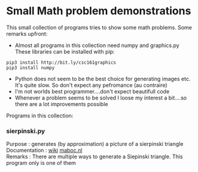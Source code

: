 # Small Math problem demonstrations

This small collection of programs tries to show some math problems.
Some remarks upfront:
- Almost all programs in this collection need numpy and graphics.py
These libraries can be installed with pip:
```
pip3 install http://bit.ly/csc161graphics
pip3 install numpy
```
- Python does not seem to be the best choice for generating images etc. It's quite slow. So don't expect any pefromance (au contraire)
- I'm not worlds best programmer....don't expect beautifull code
- Whenever a problem seems to be solved I loose my interest a bit....so there are a lot improvements possible

Programs in this collection:


### sierpinski.py
Purpose       : generates (by approximation) a picture of a sierpinski triangle  
Documentation : [wiki](https://en.wikipedia.org/wiki/Sierpi%C5%84ski_triangle) [maboc.nl](https://maboc.nl/?p=358)  
Remarks       : There are multiple ways to generate a Siepinski triangle. This program only is one of them

